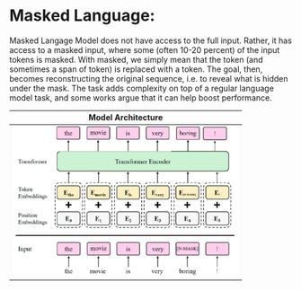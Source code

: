 # Masked Language:
Masked Langage Model does not have access to the full input. Rather, it has access to a masked input, where some (often 10-20 percent) of the input tokens is masked. With masked, we simply mean that the token (and sometimes a span of token) is replaced with a <mask> token. The goal, then, becomes reconstructing the original sequence, i.e. to reveal what is hidden under the mask. The task adds complexity on top of a regular language model task, and some works argue that it can help boost performance.
  
  | Model Architecture |
|------------|
| <img src="https://github.com/ashwani-adu3839/Natural-language-processing/blob/main/NLP_using_Tensorflow/Img/MASK_FILL.png.svg" width="400"> |
